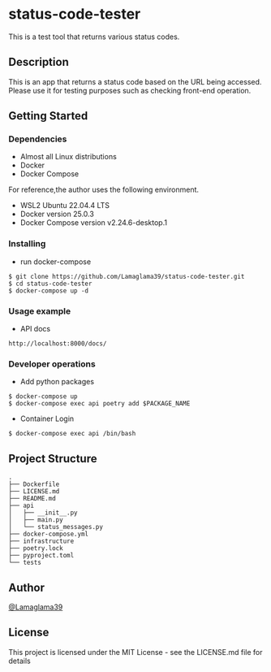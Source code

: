 # status-code-tester

This is a test tool that returns various status codes.

## Description

This is an app that returns a status code based on the URL being accessed.
Please use it for testing purposes such as checking front-end operation.

## Getting Started

### Dependencies

- Almost all Linux distributions
- Docker
- Docker Compose

For reference,the author uses the following environment.
- WSL2 Ubuntu 22.04.4 LTS
- Docker version 25.0.3
- Docker Compose version v2.24.6-desktop.1

### Installing

* run docker-compose
```
$ git clone https://github.com/Lamaglama39/status-code-tester.git
$ cd status-code-tester
$ docker-compose up -d
```

### Usage example

* API docs
```
http://localhost:8000/docs/
```

### Developer operations

* Add python packages
```
$ docker-compose up
$ docker-compose exec api poetry add $PACKAGE_NAME
```

* Container Login
```
$ docker-compose exec api /bin/bash
```

## Project Structure
```
.
├── Dockerfile
├── LICENSE.md
├── README.md
├── api
│   ├── __init__.py
│   ├── main.py
│   └── status_messages.py
├── docker-compose.yml
├── infrastructure
├── poetry.lock
├── pyproject.toml
└── tests
```

## Author

[@Lamaglama39](https://twitter.com/lamaglama39)

## License

This project is licensed under the MIT License - see the LICENSE.md file for details



